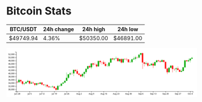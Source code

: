 # Bitcoin Stats

BTC/USDT|24h change|24h high|24h low|
|---|---|---|---|
|$49749.94|4.36%|$50350.00|$46891.00|

<img src="./chart.svg">

